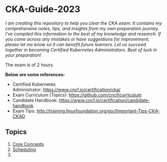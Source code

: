 # CKA-Guide-2023

*I am creating this repository to help you clear the CKA exam. It contains my comprehensive notes, tips, and insights from my own preparation journey. 
I've compiled this information to the best of my knowledge and research. 
If you come across any mistakes or have suggestions for improvement, please let me know so it can benefit future learners.
Let us succeed together in becoming Certified Kubernetes Administrators. Best of luck in your preparation!*

The exam is of 2 hours.

**Below are some references:**

- Certified Kubernetes Administrator: https://www.cncf.io/certification/cka/
- Exam Curriculum (Topics): https://github.com/cncf/curriculum
- Candidate Handbook: https://www.cncf.io/certification/candidate-handbook
- Exam Tips: http://training.linuxfoundation.org/go//Important-Tips-CKA-CKAD

## Topics

1. [Core Concepts](https://github.com/anshumanrana331/CKA-Guide-2023/blob/main/CoreConcepts.md)
2. [Scheduling](https://github.com/anshumanrana331/CKA-Guide-2023/blob/main/Scheduling.md)
3. 
